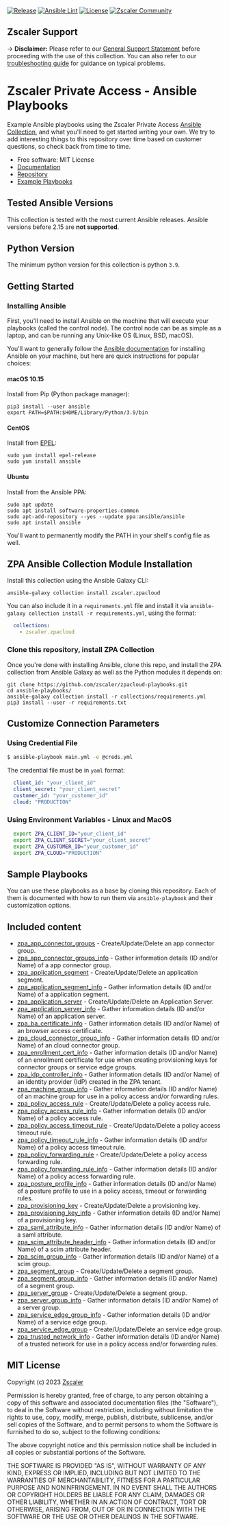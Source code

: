 [![Release](https://github.com/zscaler/zpacloud-playbooks/actions/workflows/release.yml/badge.svg)](https://github.com/zscaler/zpacloud-playbooks/actions/workflows/release.yml)
[![Ansible Lint](https://github.com/zscaler/zpacloud-playbooks/actions/workflows/ansible-test-lint.yml/badge.svg?branch=master)](https://github.com/zscaler/zpacloud-playbooks/actions/workflows/ansible-test-lint.yml)
[![License](https://img.shields.io/github/license/zscaler/zpacloud-ansible?color=blue)](https://github.com/zscaler/zpacloud-ansible/v2/blob/master/LICENSE)
[![Zscaler Community](https://img.shields.io/badge/zscaler-community-blue)](https://community.zscaler.com/)
## Zscaler Support

-> **Disclaimer:** Please refer to our [General Support Statement](https://zscaler.github.io/zpacloud-ansible/support.html) before proceeding with the use of this collection. You can also refer to our [troubleshooting guide](https://zscaler.github.io/zpacloud-ansible/troubleshooting.html) for guidance on typical problems.

# Zscaler Private Access - Ansible Playbooks

Example Ansible playbooks using the Zscaler Private Access
[Ansible Collection](https://github.com/zscaler/zpacloud-ansible), and what you'll need to get started writing your own. We try to add interesting things to this repository over time based on customer questions, so check back from time to time.

- Free software: MIT License
- [Documentation](https://zscaler.github.io/zpacloud-ansible)
- [Repository](https://github.com/zscaler/zpacloud-ansible)
- [Example Playbooks](https://github.com/zscaler/zpacloud-playbooks)

## Tested Ansible Versions

This collection is tested with the most current Ansible releases.  Ansible versions
before 2.15 are **not supported**.

## Python Version

The minimum python version for this collection is python `3.9`.

## Getting Started

### Installing Ansible

First, you'll need to install Ansible on the machine that will execute your playbooks (called the control node). The control node can be as simple as a laptop, and can be running any Unix-like OS (Linux, BSD, macOS).

You'll want to generally follow the
[Ansible documentation](https://docs.ansible.com/ansible/latest/installation_guide/intro_installation_module.html#installing-the-control-node)
for installing Ansible on your machine, but here are quick instructions for popular choices:

#### macOS 10.15

Install from Pip (Python package manager):

```shell
pip3 install --user ansible
export PATH=$PATH:$HOME/Library/Python/3.9/bin
```

#### CentOS

Install from [EPEL](https://fedoraproject.org/wiki/EPEL):

```shell
sudo yum install epel-release
sudo yum install ansible
```

#### Ubuntu

Install from the Ansible PPA:

```shell
sudo apt update
sudo apt install software-properties-common
sudo apt-add-repository --yes --update ppa:ansible/ansible
sudo apt install ansible
```

You'll want to permanently modify the PATH in your shell's config file as well.

## ZPA Ansible Collection Module Installation

Install this collection using the Ansible Galaxy CLI:

```shell
ansible-galaxy collection install zscaler.zpacloud
```

You can also include it in a `requirements.yml` file and install it via `ansible-galaxy collection install -r requirements.yml`, using the format:

```yaml
  collections:
    - zscaler.zpacloud
```

### Clone this repository, install ZPA Collection

Once you're done with installing Ansible, clone this repo, and install the ZPA collection from Ansible Galaxy as well as the Python modules it depends on:


```shell
git clone https://github.com/zscaler/zpacloud-playbooks.git
cd ansible-playbooks/
ansible-galaxy collection install -r collections/requirements.yml
pip3 install --user -r requirements.txt
```

## Customize Connection Parameters

### Using Credential File
```sh
$ ansible-playbook main.yml -e @creds.yml
```

The credential file must be in `yaml` format:
```yml
  client_id: "your_client_id"
  client_secret: "your_client_secret"
  customer_id: "your_customer_id"
  cloud: "PRODUCTION"
```

### Using Environment Variables - Linux and MacOS
```sh
  export ZPA_CLIENT_ID="your_client_id"
  export ZPA_CLIENT_SECRET="your_client_secret"
  export ZPA_CUSTOMER_ID="your_customer_id"
  export ZPA_CLOUD="PRODUCTION"
```

## Sample Playbooks

You can use these playbooks as a base by cloning this repository. Each of them is documented with how to run them via
`ansible-playbook` and their customization options.

## Included content

- [zpa_app_connector_groups](https://zscaler.github.io/zpacloud-ansible/modules/zpa_app_connector_groups_module.html) - Create/Update/Delete an app connector group.
- [zpa_app_connector_groups_info](https://zscaler.github.io/zpacloud-ansible/modules/zpa_app_connector_groups_info_module.html) - Gather information details (ID and/or Name) of a app connector group.
- [zpa_application_segment](https://zscaler.github.io/zpacloud-ansible/modules/zpa_application_segment_module.html) - Create/Update/Delete an application segment.
- [zpa_application_segment_info](https://zscaler.github.io/zpacloud-ansible/modules/zpa_application_segment_info_module.html) - Gather information details (ID and/or Name) of a application segment.
- [zpa_application_server](https://zscaler.github.io/zpacloud-ansible/modules/zpa_application_server_module.html) - Create/Update/Delete an Application Server.
- [zpa_application_server_info](https://zscaler.github.io/zpacloud-ansible/modules/zpa_application_server_info_module.html) - Gather information details (ID and/or Name) of an application server.
- [zpa_ba_certificate_info](https://zscaler.github.io/zpacloud-ansible/modules/zpa_ba_certificate_info_module.html) - Gather information details (ID and/or Name) of an browser access certificate.
- [zpa_cloud_connector_group_info](https://zscaler.github.io/zpacloud-ansible/modules/zpa_cloud_connector_group_info_module.html) - Gather information details (ID and/or Name) of an cloud connector group.
- [zpa_enrollment_cert_info](https://zscaler.github.io/zpacloud-ansible/modules/zpa_enrollment_cert_info_module.html) - Gather information details (ID and/or Name) of an enrollment certificate for use when creating provisioning keys for connector groups or service edge groups.
- [zpa_idp_controller_info](https://zscaler.github.io/zpacloud-ansible/modules/zpa_idp_controller_info_module.html) - Gather information details (ID and/or Name) of an identity provider (IdP) created in the ZPA tenant.
- [zpa_machine_group_info](https://zscaler.github.io/zpacloud-ansible/modules/zpa_machine_group_info_module.html) - Gather information details (ID and/or Name) of an machine group for use in a policy access and/or forwarding rules.
- [zpa_policy_access_rule](https://zscaler.github.io/zpacloud-ansible/modules/zpa_policy_access_rule_module.html) - Create/Update/Delete a policy access rule.
- [zpa_policy_access_rule_info](https://zscaler.github.io/zpacloud-ansible/modules/zpa_policy_access_rule_info_module.html) - Gather information details (ID and/or Name) of a policy access rule.
- [zpa_policy_access_timeout_rule](https://zscaler.github.io/zpacloud-ansible/modules/zpa_policy_access_timeout_rule_module.html) - Create/Update/Delete a policy access timeout rule.
- [zpa_policy_timeout_rule_info](https://zscaler.github.io/zpacloud-ansible/modules/zpa_policy_access_timeout_rule_info_module.html) - Gather information details (ID and/or Name) of a policy access timeout rule.
- [zpa_policy_forwarding_rule](https://zscaler.github.io/zpacloud-ansible/modules/zpa_policy_access_forwarding_rule_info_module.html) - Create/Update/Delete a policy access forwarding rule.
- [zpa_policy_forwarding_rule_info](https://zscaler.github.io/zpacloud-ansible/modules/zpa_policy_forwarding_rule_info_module.html) - Gather information details (ID and/or Name) of a policy access forwarding rule.
- [zpa_posture_profile_info](https://zscaler.github.io/zpacloud-ansible/modules/zpa_posture_profile_info_module.html) - Gather information details (ID and/or Name) of a posture profile to use in a policy access, timeout or forwarding rules.
- [zpa_provisioning_key](https://zscaler.github.io/zpacloud-ansible/modules/zpa_provisioning_key_module.html) - Create/Update/Delete a provisioning key.
- [zpa_provisioning_key_info](https://zscaler.github.io/zpacloud-ansible/modules/zpa_provisioning_key_info_module.html) - Gather information details (ID and/or Name) of a provisioning key.
- [zpa_saml_attribute_info](https://zscaler.github.io/zpacloud-ansible/modules/zpa_saml_attribute_info_module.html) - Gather information details (ID and/or Name) of a saml attribute.
- [zpa_scim_attribute_header_info](https://zscaler.github.io/zpacloud-ansible/modules/zpa_scim_attribute_header_info_module.html) - Gather information details (ID and/or Name) of a scim attribute header.
- [zpa_scim_group_info](https://zscaler.github.io/zpacloud-ansible/modules/zpa_scim_group_info_module.html) - Gather information details (ID and/or Name) of a scim group.
- [zpa_segment_group](https://zscaler.github.io/zpacloud-ansible/modules/zpa_segment_group_module.html) - Create/Update/Delete a segment group.
- [zpa_segment_group_info](https://zscaler.github.io/zpacloud-ansible/modules/zpa_segment_group_info_module.html) - Gather information details (ID and/or Name) of a segment group.
- [zpa_server_group](https://zscaler.github.io/zpacloud-ansible/modules/zpa_server_group_module.html) - Create/Update/Delete a segment group.
- [zpa_server_group_info](https://zscaler.github.io/zpacloud-ansible/modules/zpa_server_group_info_module.html) - Gather information details (ID and/or Name) of a server group.
- [zpa_service_edge_group_info](https://zscaler.github.io/zpacloud-ansible/modules/zpa_service_edge_groups_info_module.html) - Gather information details (ID and/or Name) of a service edge group.
- [zpa_service_edge_group](https://zscaler.github.io/zpacloud-ansible/modules/zpa_service_edge_groups_module.html) - Create/Update/Delete an service edge group.
- [zpa_trusted_network_info](https://zscaler.github.io/zpacloud-ansible/modules/zpa_trusted_networks_info_module.html) - Gather information details (ID and/or Name) of a trusted network for use in a policy access and/or forwarding rules.

## MIT License

Copyright (c) 2023 [Zscaler](https://github.com/zscaler)

Permission is hereby granted, free of charge, to any person obtaining a copy
of this software and associated documentation files (the "Software"), to deal
in the Software without restriction, including without limitation the rights
to use, copy, modify, merge, publish, distribute, sublicense, and/or sell
copies of the Software, and to permit persons to whom the Software is
furnished to do so, subject to the following conditions:

The above copyright notice and this permission notice shall be included in all
copies or substantial portions of the Software.

THE SOFTWARE IS PROVIDED "AS IS", WITHOUT WARRANTY OF ANY KIND, EXPRESS OR
IMPLIED, INCLUDING BUT NOT LIMITED TO THE WARRANTIES OF MERCHANTABILITY,
FITNESS FOR A PARTICULAR PURPOSE AND NONINFRINGEMENT. IN NO EVENT SHALL THE
AUTHORS OR COPYRIGHT HOLDERS BE LIABLE FOR ANY CLAIM, DAMAGES OR OTHER
LIABILITY, WHETHER IN AN ACTION OF CONTRACT, TORT OR OTHERWISE, ARISING FROM,
OUT OF OR IN CONNECTION WITH THE SOFTWARE OR THE USE OR OTHER DEALINGS IN THE
SOFTWARE.
